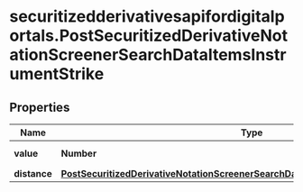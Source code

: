 # securitizedderivativesapifordigitalportals.PostSecuritizedDerivativeNotationScreenerSearchDataItemsInstrumentStrike

## Properties

Name | Type | Description | Notes
------------ | ------------- | ------------- | -------------
**value** | **Number** | Value of the strike. | [optional] 
**distance** | [**PostSecuritizedDerivativeNotationScreenerSearchDataItemsInstrumentStrikeDistance**](PostSecuritizedDerivativeNotationScreenerSearchDataItemsInstrumentStrikeDistance.md) |  | [optional] 


